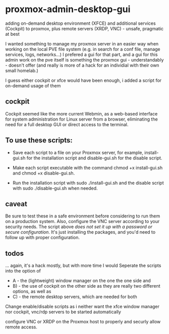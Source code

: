 # proxmox-admin-desktop-gui
adding on-demand desktop environment (XFCE) and additional services (Cockpit) to proxmox, plus remote servers (XRDP, VNC) - unsafe, pragmatic at best

I wanted something to manage my proxmox server in an easier way when working on the local PVE file system (e.g. in search for a conf file, manage services, logs, networks...) 
I prefered a gui for that part, and a gui for this admin work on the pve itself is something the proxmox gui - understandably - doesn't offer (and really is more of a hack for an individial with their own small homelab.)

I guess either cockpit or xfce would have been enough, i added a script for on-demand usage of them

## cockpit
 Cockpit seemed like the more current Webmin, as a web-based interface for system administration for Linux server from a browser, eliminating the need for a full desktop GUI or direct access to the terminal. 


## To use these scripts:

- Save each script to a file on your Proxmox server, for example, install-gui.sh for the installation script and disable-gui.sh for the disable script.

- Make each script executable with the command chmod +x install-gui.sh and chmod +x disable-gui.sh.

- Run the installation script with sudo ./install-gui.sh and the disable script with sudo ./disable-gui.sh when needed.

## caveat
Be sure to test these in a safe environment before considering to run them on a production system. Also, configure the VNC server according to your security needs. The script above *does not set it up with a password or secure configuration*. 
It's just installing the packages, and you'd need to follow up with proper configuration.


## todos
... again, it's a hack mostly, but with more time I would
Seperate the scripts into  the option of
 -  A - the (lightweight) window manager on the one the one side and
 -  B) - the use of cockpit on the other side as they are really two different options, as well as
 -  C) - the remote desktop servers, which are needed for both

Change enable/disable scripts as i neither want the xfce window manager nor cockpit, vnc/rdp servers to be started automatically

configure VNC or XRDP on the Proxmox host to properly and securly allow remote access.


